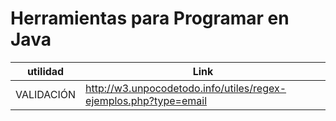# Herramientas para Programar en Java

|utilidad|Link|
|--|--|
|VALIDACIÓN|http://w3.unpocodetodo.info/utiles/regex-ejemplos.php?type=email|
